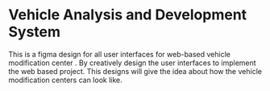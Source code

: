# Vehicle Analysis and Development System
 This is a figma design for all user interfaces for web-based vehicle modification center . By creatively design the user interfaces to implement the web based project. This designs will give the idea about how the vehicle modification centers can look like.
